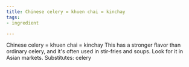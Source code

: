 ```yaml
---
title: Chinese celery = khuen chai = kinchay
tags:
- ingredient

---
```

Chinese celery = khuen chai = kinchay This has a stronger flavor than ordinary celery, and it's often used in stir-fries and soups. Look for it in Asian markets. Substitutes: celery

